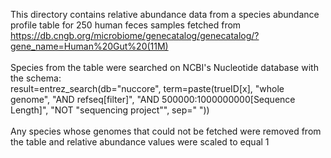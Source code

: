 This directory contains relative abundance data from a species abundance profile table for 250 human feces samples fetched from https://db.cngb.org/microbiome/genecatalog/genecatalog/?gene_name=Human%20Gut%20(11M) </br> </br>
Species from the table were searched on NCBI's Nucleotide database with the schema: </br>
result=entrez_search(db="nuccore", term=paste(trueID[x], "whole genome", "AND refseq[filter]", "AND 500000:1000000000[Sequence Length]", "NOT \"sequencing project\"",  sep=" ")) </br> </br>
Any species whose genomes that could not be fetched were removed from the table and relative abundance values were scaled to equal 1
